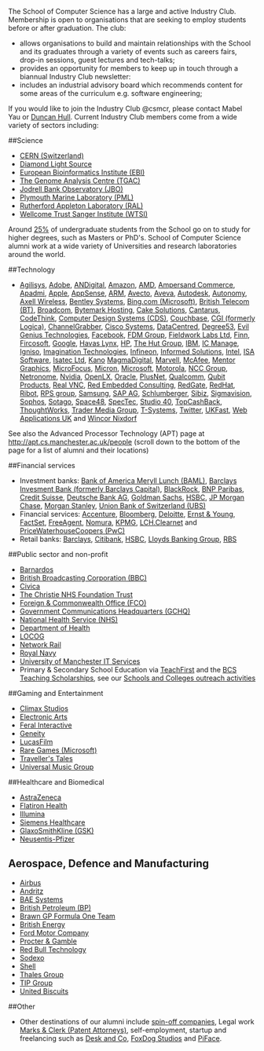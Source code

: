The School of Computer Science has a large and active Industry Club. Membership is open to organisations that are seeking to employ students before or after graduation. The club:

* allows organisations to build and maintain relationships with the School and its graduates through a variety of events such as careers fairs, drop-in sessions, guest lectures and tech-talks;
* provides an opportunity for members to keep up in touch through a biannual Industry Club newsletter:
* includes an industrial advisory board which recommends content for some areas of the  curriculum e.g. software engineering;

If you would like to join the Industry Club @csmcr, please contact Mabel Yau or [Duncan Hull](http://www.cs.man.ac.uk/~hulld). Current Industry Club members come from a wide variety of sectors including:

##Science
* [CERN (Switzerland)](http://www.cern.ch)
* [Diamond Light Source](http://www.diamond.ac.uk)
* [European Bioinformatics Institute (EBI)](http://www.ebi.ac.uk)
* [The Genome Analysis Centre (TGAC)](http://www.tgac.ac.uk)
* [Jodrell Bank Observatory (JBO)](http://www.jb.man.ac.uk)
* [Plymouth Marine Laboratory (PML)](http://www.pml.ac.uk)
* [Rutherford Appleton Laboratory (RAL)](http://www.stfc.ac.uk/76.aspx)
* [Wellcome Trust Sanger Institute (WTSI)](http://www.sanger.ac.uk)

Around [25%](https://unistats.direct.gov.uk/Subjects/Overview/10007798FT-242) of undergraduate students from the School go on to study for higher degrees, such as Masters or PhD's. School of Computer Science alumni work at a wide variety of Universities and research laboratories around the world.

##Technology
* [Agilisys](http://www.agilisys.co.uk), [Adobe](http://www.adobe.com/), [ANDigital](http://andigital.com), [Amazon](http://www.amazon.com), [AMD](http://www.amd.com), [Ampersand Commerce](http://ampersandcommerce.com), [Apadmi](http://www.apadmi.com), [Apple](http://www.apple.com), [AppSense](http://www.appsense.com), [ARM](https://www.arm.com), [Avecto](http://www.avecto.com), [Aveva](http://www.aveva.com), [Autodesk](http://www.autodesk.com), [Autonomy](http://www.autonomy.com), [Axell Wireless](http://axellwireless.com), [Bentley Systems](http://www.bentley.com), [Bing.com (Microsoft)](http://www.bing.com), [British Telecom (BT)](http://www.bt.com), [Broadcom](http://broadcom.com), [Bytemark Hosting](http://www.bytemark.co.uk), [Cake Solutions](http://www.cakesolutions.net), [Cantarus](http://www.cantarus.com), [CodeThink](http://www.codethink.co.uk), [Computer Design Systems (CDS)](http://www.cds-systems.co.uk), [Couchbase](http://www.couchbase.com), [CGI (formerly Logica)](http://www.cgi.com), [ChannelGrabber](http://www.channelgrabber.com), [Cisco Systems](http://www.cisco.com), [DataCentred](http://www.datacentred.co.uk), [Degree53](http://www.degree53.com), [Evil Genius Technologies](http://evilgeniustechnologies.com), [Facebook](http://www.facebook.com), [FDM Group](http://www.fdmgroup.com), [Fieldwork Labs Ltd](http://madebyfieldwork.com), [Finn](http://www.finn.no), [Fircosoft](http://www.fircosoft.com), [Google](http://www.google.com), [Havas Lynx](http://www.havaslynx.com), [HP](http://www.hp.com), [The Hut Group](http://www.thehutgroup.com), [IBM](http://www.ibm.com), [IC Manage](http://icmanage.com), [Igniso](https://www.igniso.com), [Imagination Technologies](http://www.imgtec.com), [Infineon](http://www.infineon.com), [Informed Solutions](http://www.informed.com), [Intel](http://www.intel.com), [ISA Software](http://www.isa-software.com), [Isatec Ltd](http://www.isatec.co.uk), [Kano](http://www.kano.me) [MagmaDigital](http://www.magmadigital.co.uk), [Marvell](http://www.marvell.com), [McAfee](http://www.mcafee.com), [Mentor Graphics](http://www.mentor.com), [MicroFocus](http://www.microfocus.com), [Micron](http://www.micron.com), [Microsoft](http://microsoft.com), [Motorola](http://www.motorola.co.uk), [NCC Group](http://www.nccgroup.com), [Netronome](http://www.netronome.com), [Nvidia](http://www.nvidia.co.uk), [OpenLX](http://www.openlx.com), [Oracle](http://www.oracle.com), [PlusNet](http://www.plus.net), [Qualcomm](http://www.qualcomm.com), [Qubit Products](http://www.qubitproducts.com/), [Real VNC](http://www.realvnc.com), [Red Embedded Consulting](http://www.redembedded.com), [RedGate](http://www.red-gate.com), [RedHat](http://www.redhat.com), [Ribot](http://www.ribot.co.uk), [RPS group](http://rpsgroup.com), [Samsung](http://www.samsung.com), [SAP AG](http://www.sap.com), [Schlumberger](http://www.slb.com), [Sibiz](http://www.sibiz.net), [Sigmavision](http://www.sigmavision.com), [Sophos](http://www.sophos.com), [Sotago](https://www.satago.co.uk), [Space48](http://www.space48.com), [SpecTec](http://www.spectec.net), [Studio 40](http://www.studio-40.com), [TopCashBack](http://www.topcashback.co.uk), [ThoughtWorks](http://www.thoughtworks.com), [Trader Media Group](http://about-us.autotrader.co.uk), [T-Systems](http://www.t-systems.co.uk), [Twitter](http://www.twitter.com), [UKFast](http://www.ukfast.co.uk/), [Web Applications UK](http://www.webapplicationsuk.com) and [Wincor Nixdorf](http://www.wincor-nixdorf.com)

See also the Advanced Processor Technology (APT)  page at http://apt.cs.manchester.ac.uk/people (scroll down to the bottom of the page for a list of alumni and their locations)

##Financial services

* Investment banks: [Bank of America Meryll Lunch (BAML)](http://corp.bankofamerica.com/), [Barclays Invesment Bank (formerly Barclays Capital)](http://www.barclays.com/ib), [BlackRock](http://www.blackrock.com), [BNP Paribas](http://www.bnpparibas.co.uk), [Credit Suisse](http://www.credit-suisse.com), [Deutsche Bank AG](http://www.db.com), [Goldman Sachs](http://www.goldmansachs.com), [HSBC](https://www.hsbc.co.uk), [JP Morgan Chase](http://www.jpmorganchase.com), [Morgan Stanley](http://www.morganstanley.com),  [Union Bank of Switzerland (UBS)](http://www.ubs.com)
* Financial services: [Accenture](http://www.accenture.com), [Bloomberg](http://www.bloomberg.com), [Deloitte](http://www.deloitte.com), [Ernst & Young](http://www.ey.com), [FactSet](http://www.factset.com), [FreeAgent](http://www.freeagent.com), [Nomura](http://nomura.com/),  [KPMG](http://www.kpmg.com), [LCH.Clearnet](http://www.lchclearnet.com) and [PriceWaterhouseCoopers (PwC)](http://www.pwc.com)
* Retail banks: [Barclays](http://www.barclays.com), [Citibank](http://www.citibank.com), [HSBC](http://www.hsbc.co.uk), [Lloyds Banking Group](http://www.lloydsbankinggroup.com), [RBS](http://www.rbs.co.uk)


##Public sector and non-profit
* [Barnardos](http://www.barnardos.org.uk)
* [British Broadcasting Corporation (BBC)](http://www.bbc.co.uk)
* [Civica](https://www.civica.co.uk)
* [The Christie NHS Foundation Trust](http://www.christie.nhs.uk)
* [Foreign & Commonwealth Office (FCO)](https://www.gov.uk/government/organisations/foreign-commonwealth-office/about)
* [Government Communications Headquarters (GCHQ)](http://www.gchq.gov.uk)
* [National Health Service (NHS)](http://www.nhs.uk)
* [Department of Health](https://www.gov.uk/government/organisations/department-of-health)
* [LOCOG](http://en.wikipedia.org/wiki/London_Organising_Committee_of_the_Olympic_and_Paralympic_Games)
* [Network Rail](http://www.networkrail.co.uk)
* [Royal Navy](http://www.royalnavy.mod.uk)
* [University of Manchester IT Services](http://www.itservices.manchester.ac.uk/)
* Primary & Secondary School Education via [TeachFirst](http://www.teachfirst.org.uk/) and the [BCS Teaching Scholarships](http://academy.bcs.org/scholarships), see our [Schools and Colleges outreach activities](http://www.cs.manchester.ac.uk/schools-and-colleges)

##Gaming and Entertainment
* [Climax Studios](http://www.climaxstudios.com)
* [Electronic Arts](http://www.ea.com)
* [Feral Interactive](https://www.feralinteractive.com)
* [Geneity](http://www.geneity.co.uk)
* [LucasFilm](http://lucasfilm.com)
* [Rare Games (Microsoft)](http://www.rare.co.uk)
* [Traveller's Tales](http://www.ttgames.com)
* [Universal Music Group](http://www.universalmusic.com)


##Healthcare and Biomedical
* [AstraZeneca](http://www.astrazeneca.co.uk)
* [Flatiron Health](http://www.flatiron.com)
* [Illumina](http://www.illumina.com)
* [Siemens Healthcare](http://usa.healthcare.siemens.com)
* [GlaxoSmithKline (GSK)](http://www.gsk.com)
* [Neusentis-Pfizer](http://www.neusentis.com)

## Aerospace, Defence and Manufacturing
* [Airbus](http://www.airbus.com)
* [Andritz](http://www.andritz.com)
* [BAE Systems](http://www.baesystems.com)
* [British Petroleum (BP)](http://www.bp.com)
* [Brawn GP Formula One Team](http://en.wikipedia.org/wiki/Brawn_GP)
* [British Energy](http://www.british-energy.co.uk)
* [Ford Motor Company](http://www.ford.co.uk)
* [Procter & Gamble](http://www.pg.com)
* [Red Bull Technology](http://www.redbull.com)
* [Sodexo](http://www.sodexo.com)
* [Shell](http://www.shell.co.uk)
* [Thales Group](https://www.thalesgroup.com)
* [TIP Group](http://www.tipeurope.com)
* [United Biscuits](http://www.unitedbiscuits.com)

##Other
* Other destinations of our alumni include [spin-off companies](http://www.cs.manchester.ac.uk/industry/spin-offs/), Legal work [Marks & Clerk (Patent Attorneys)](http://www.marks-clerk.com), self-employment, startup and freelancing such as [Desk and Co](http://deskand.co), [FoxDog Studios](http://foxdogstudios.com/) and [PiFace](http://www.piface.org.uk).
